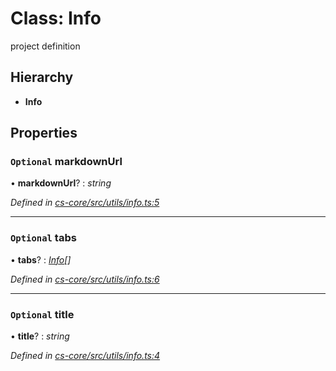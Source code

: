 # Class: Info

project definition

## Hierarchy

* **Info**

## Properties

### `Optional` markdownUrl

• **markdownUrl**? : *string*

*Defined in [cs-core/src/utils/info.ts:5](https://github.com/TNOCS/csnext/blob/40018c3a/packages/cs-core/src/utils/info.ts#L5)*

___

### `Optional` tabs

• **tabs**? : *[Info](_cs_core_src_utils_info_.info.md)[]*

*Defined in [cs-core/src/utils/info.ts:6](https://github.com/TNOCS/csnext/blob/40018c3a/packages/cs-core/src/utils/info.ts#L6)*

___

### `Optional` title

• **title**? : *string*

*Defined in [cs-core/src/utils/info.ts:4](https://github.com/TNOCS/csnext/blob/40018c3a/packages/cs-core/src/utils/info.ts#L4)*
